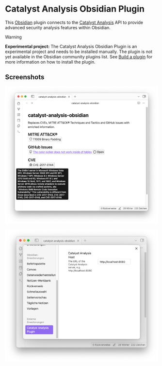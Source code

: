 # Catalyst Analysis Obsidian Plugin

This [Obsidian](https://obsidian.md/) plugin connects to the [Catalyst Analysis](https://github.com/SecurityBrewery/catalyst-analysis) API to provide advanced security analysis features within Obsidian.

> [!WARNING]  
> **Experimental project:**
> The Catalyst Analysis Obsidian Plugin is an experimental project and needs to be installed manually. The plugin is not yet available in the Obsidian community plugins list.
> See [Build a plugin](https://docs.obsidian.md/Plugins/Getting+started/Build+a+plugin) for more information on how to install the plugin.

## Screenshots


![Plugin Overview](./docs/overview.png)

![Settings](./docs/settings.png)
